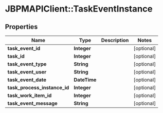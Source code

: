 # JBPMAPIClient::TaskEventInstance

## Properties
Name | Type | Description | Notes
------------ | ------------- | ------------- | -------------
**task_event_id** | **Integer** |  | [optional] 
**task_id** | **Integer** |  | [optional] 
**task_event_type** | **String** |  | [optional] 
**task_event_user** | **String** |  | [optional] 
**task_event_date** | **DateTime** |  | [optional] 
**task_process_instance_id** | **Integer** |  | [optional] 
**task_work_item_id** | **Integer** |  | [optional] 
**task_event_message** | **String** |  | [optional] 


